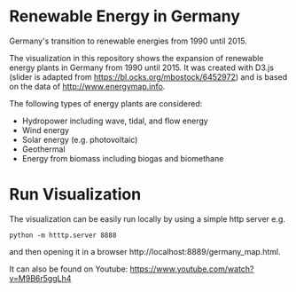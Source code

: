 # Renewable Energy in Germany

Germany's transition to renewable energies from 1990 until 2015.

The visualization in this repository shows the expansion of renewable energy plants in Germany from 1990 until 2015. It was created with D3.js (slider is adapted from https://bl.ocks.org/mbostock/6452972) and is based on the data of http://www.energymap.info. 

The following types of energy plants are considered:

- Hydropower including wave, tidal, and flow energy
- Wind energy
- Solar energy (e.g. photovoltaic)
- Geothermal
- Energy from biomass including biogas and biomethane

# Run Visualization
The visualization can be easily run locally by using a simple http server e.g.
```
python -m htttp.server 8888
```
and then opening it in a browser http://localhost:8889/germany_map.html.

It can also be found on Youtube: https://www.youtube.com/watch?v=M9B6r5ggLh4
